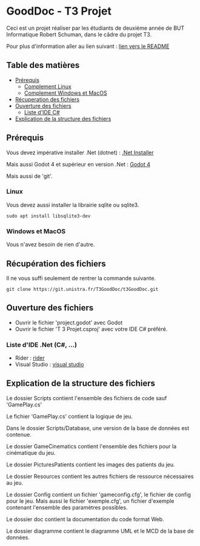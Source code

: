  # GoodDoc - T3 Projet

 Ceci est un projet réaliser par les étudiants de deuxiéme année de BUT Informatique Robert Schuman, dans le câdre du projet T3.

 Pour plus d'information aller au lien suivant : [lien vers le README](https://git.unistra.fr/T3GoodDoc/t3GoodDoc/-/blob/main/README.md?ref_type=heads)

 ## Table des matières

 * [Prérequis](#prérequis)
    * [Complement Linux](#linux)
    * [Complement Windows et MacOS](#windows-et-macos)
 * [Récuperation des fichiers](#récupération-des-fichiers)
 * [Ouverture des fichiers](#ouverture-des-fichiers)
    * [Liste d'IDE C#](#liste-dide-net-c)
 * [Explication de la structure des fichiers](#explication-de-la-structure-des-fichiers)

 ## Prérequis

 Vous devez impérative installer .Net (dotnet) : [.Net Installer](https://dotnet.microsoft.com/en-us/download) 
 
 Mais aussi Godot 4 et supérieur en version .Net : [Godot 4](https://godotengine.org/download/)

 Mais aussi de 'git'.

 ### Linux
  Vous devez aussi installer la librairie sqlite ou sqlite3.

  ```sudo apt install libsqlite3-dev```

 ### Windows et MacOS
  Vous n'avez besoin de rien d'autre.

 ## Récupération des fichiers

 Il ne vous suffi seulement de rentrer la commande suivante.

 ```git clone https://git.unistra.fr/T3GoodDoc/t3GoodDoc.git```

 ## Ouverture des fichiers
 
 * Ouvrir le fichier 'project.godot' avec Godot
 * Ouvrir le fichier 'T 3 Projet.csproj' avec votre IDE C# préféré.
 
 ### Liste d'IDE .Net (C#, ...)
 * Rider : [rider](https://www.jetbrains.com/fr-fr/rider/)
 * Visual Studio : [visual studio](https://visualstudio.microsoft.com/fr/)

 ## Explication de la structure des fichiers

Le dossier Scripts contient l'ensemble des fichiers de code sauf 'GamePlay.cs'

Le fichier 'GamePlay.cs' contient la logique de jeu.

Dans le dossier Scripts/Database, une version de la base de données est contenue.

Le dossier GameCinematics contient l'ensemble des fichiers pour la cinématique du jeu.

Le dossier PicturesPatients contient les images des patients du jeu.

Le dossier Resources contient les autres fichiers de ressource nécessaires au jeu.

Le dossier Config contient un fichier 'gameconfig.cfg', le fichier de config pour le jeu.
Mais aussi le fichier 'exemple.cfg', un fichier d'exemple contenant l'ensemble des paramètres possibles.

Le dossier doc contient la documentation du code format Web.

Le dossier diagramme contient le diagramme UML et le MCD de la base de données.


